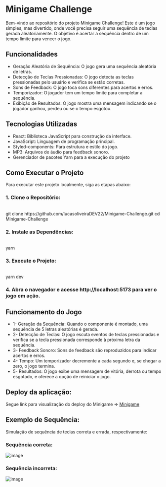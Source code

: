 # Minigame Challenge

Bem-vindo ao repositório do projeto Minigame Challenge! Este é um jogo simples, mas divertido, onde você precisa seguir uma sequência de teclas gerada aleatoriamente. O objetivo é acertar a sequência dentro de um tempo limite para vencer o jogo.

## Funcionalidades

- Geração Aleatória de Sequência: O jogo gera uma sequência aleatória de letras.
- Detecção de Teclas Pressionadas: O jogo detecta as teclas pressionadas pelo usuário e verifica se estão corretas.
- Sons de Feedback: O jogo toca sons diferentes para acertos e erros.
- Temporizador: O jogador tem um tempo limite para completar a sequência.
- Exibição de Resultados: O jogo mostra uma mensagem indicando se o jogador ganhou, perdeu ou se o tempo esgotou.

## Tecnologias Utilizadas

  - React: Biblioteca JavaScript para construção da interface.
  - JavaScript: Linguagem de programação principal.
  - Styled-components: Para estrutura e estilo do jogo.
  - MP3: Arquivos de áudio para feedback sonoro.
  - Gerenciador de pacotes Yarn para a execução do projeto
 
## Como Executar o Projeto

  Para executar este projeto localmente, siga as etapas abaixo:

### 1. Clone o Repositório:
  <br>
  git clone https://github.com/lucasoliveiraDEV22/Minigame-Challenge.git
  cd Minigame-Challenge

### 2. Instale as Dependências:
  <br>
  yarn

### 3. Execute o Projeto:
  <br>
  yarn dev

### 4. Abra o navegador e acesse http://localhost:5173 para ver o jogo em ação.

## Funcionamento do Jogo

  - 1- Geração da Sequência: Quando o componente é montado, uma sequência de 5 letras aleatórias é gerada.
  - 2- Detecção de Teclas: O jogo escuta eventos de teclas pressionadas e verifica se a tecla pressionada corresponde à próxima letra da sequência.
  - 3- Feedback Sonoro: Sons de feedback são reproduzidos para indicar acertos e erros.
  - 4- Tempo: Um temporizador decremente a cada segundo e, se chegar a zero, o jogo termina.
  - 5- Resultados: O jogo exibe uma mensagem de vitória, derrota ou tempo esgotado, e oferece a opção de reiniciar o jogo.
 
## Deploy da aplicação:

Segue link para visualização do deploy do Minigame =>  <a href="https://minigamechallenge.netlify.app/" target="_blank">Minigame</a>

## Exemplo de Sequência:

Simulação de sequência de teclas correta e errada, respectivamente:

### Sequência correta:
![image](https://github.com/lucasoliveiraDEV22/Minigame-Challenge/assets/116319203/53ec4770-da6d-4524-bc6b-24fe005eba02)

### Sequência incorreta:

![image](https://github.com/lucasoliveiraDEV22/Minigame-Challenge/assets/116319203/f44918e8-89ad-47f3-beb8-133d364fa897)
